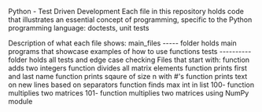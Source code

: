 Python - Test Driven Development
Each file in this repository holds code that illustrates an essential concept of programming, specific to the Python programming language: doctests, unit tests

Description of what each file shows:
main_files ----- folder holds main programs that showcase examples of how to use functions
tests ---------- folder holds all tests and edge case checking
Files that start with:
function adds two integers
function divides all matrix elements
function prints first and last name
function prints sqaure of size n with #'s
function prints text on new lines based on separators
function finds max int in list
100- function multiplies two matrices
101- function multiplies two matrices using NumPy module
